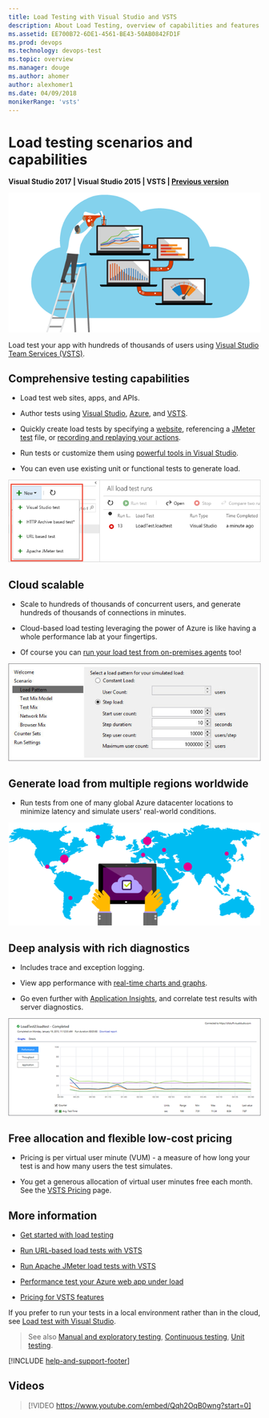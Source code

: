```yaml
---
title: Load Testing with Visual Studio and VSTS
description: About Load Testing, overview of capabilities and features
ms.assetid: EE700B72-6DE1-4561-BE43-50AB0842FD1F
ms.prod: devops
ms.technology: devops-test
ms.topic: overview
ms.manager: douge
ms.author: ahomer
author: alexhomer1
ms.date: 04/09/2018
monikerRange: 'vsts'
---
```


# Load testing scenarios and capabilities

**Visual Studio 2017 | Visual Studio 2015 | VSTS | [Previous version](https://msdn.microsoft.com/library/dn250793%28v=vs.120%29.aspx)**

![Cloud-based Load Testing](_img/performance-testing/IC838830.png)

Load test your app with hundreds of thousands of users using 
[Visual Studio Team Services (VSTS)](http://go.microsoft.com/fwlink/?LinkId=307137&clcid=0x409&wt.mc_id=o~msft~vscom~getstarted-hero~dn906133&campaign=o~msft~vscom~getstarted-hero~dn906133&scenario=test).

## Comprehensive testing capabilities

* Load test web sites, apps, and APIs.

*  Author tests using [Visual Studio](run-performance-tests-app-before-release.md), 
    [Azure](app-service-web-app-performance-test.md), and
    [VSTS](get-started-simple-cloud-load-test.md).

*  Quickly create load tests by specifying a [website](get-started-simple-cloud-load-test.md), referencing a 
    [JMeter test](get-started-jmeter-test.md) file, or
    [recording and replaying your actions](record-and-replay-cloud-load-tests.md).

*  Run tests or customize them using [powerful tools in Visual Studio](run-performance-tests-app-before-release.md).

*  You can even use existing unit or functional tests to generate load.

![Comprehensive testing capabilities](_img/performance-testing/load-test-menu.png)

## Cloud scalable

* Scale to hundreds of thousands of concurrent users, and generate hundreds of thousands of connections in minutes.

* Cloud-based load testing leveraging the power of Azure is like having a whole performance lab at your fingertips.

* Of course you can [run your load test from on-premises agents](https://docs.microsoft.com/visualstudio/test/lab-management/using-a-lab-environment-for-your-application-lifecycle) too!<p />

![Cloud scalable](_img/performance-testing/IC778490.png)

## Generate load from multiple regions worldwide

* Run tests from one of many global Azure datacenter locations to minimize latency
  and simulate users' real-world conditions.

![Generate load from multiple regions worldwide](_img/performance-testing/IC778317.png)

## Deep analysis with rich diagnostics

* Includes trace and exception logging.

* View app performance with [real-time charts and graphs](performance-reports.md).

* Go even further with [Application Insights](get-performance-data-for-load-tests.md), 
  and correlate test results with server diagnostics.

![Deep analysis with rich diagnostics](_img/performance-testing/IC778315.png)

## Free allocation and flexible low-cost pricing

* Pricing is per virtual user minute (VUM) - a measure 
  of how long your test is and how many users the test simulates.

* You get a generous allocation of virtual user minutes free each month.
  See the [VSTS Pricing](https://visualstudio.microsoft.com/team-services/pricing/) page.
  
## More information

* [Get started with load testing](getting-started-with-performance-testing.md)

* [Run URL-based load tests with VSTS](get-started-simple-cloud-load-test.md)

* [Run Apache JMeter load tests with VSTS](get-started-jmeter-test.md)

* [Performance test your Azure web app under load](app-service-web-app-performance-test.md)

* [Pricing for VSTS features](https://visualstudio.microsoft.com/team-services/pricing/)

If you prefer to run your tests in a local environment rather than in the cloud, see
[Load test with Visual Studio](https://docs.microsoft.com/visualstudio/test/quickstart-create-a-load-test-project).

> See also [Manual and exploratory testing](../index.md), [Continuous testing](../../pipelines/index.md), [Unit testing](https://docs.microsoft.com/en-gb/visualstudio/test/unit-test-your-code).

[!INCLUDE [help-and-support-footer](../_shared/help-and-support-footer.md)] 

## Videos 

> [!VIDEO https://www.youtube.com/embed/Qqh2OqB0wng?start=0]